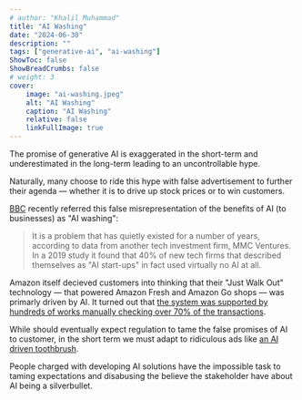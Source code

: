 ```yaml
---
# author: "Khalil Muhammad"
title: "AI Washing"
date: "2024-06-30"
description: ""
tags: ["generative-ai", "ai-washing"]
ShowToc: false
ShowBreadCrumbs: false
# weight: 3
cover:
    image: "ai-washing.jpeg"
    alt: "AI Washing"
    caption: "AI Washing"
    relative: false
    linkFullImage: true
---
```


The promise of generative AI is exaggerated in the short-term and underestimated in the long-term leading to an uncontrollable hype.

Naturally, many choose to ride this hype with false advertisement to further their agenda — whether it is to drive up stock prices or to win customers. 

[BBC](https://www.bbc.com/news/articles/c9xx8122893o) recently referred this false misrepresentation of the benefits of AI (to businesses) as "AI washing":

> It is a problem that has quietly existed for a number of years, according to data from another tech investment firm, MMC Ventures. In a 2019 study it found that 40% of new tech firms that described themselves as "AI start-ups" in fact used virtually no AI at all.

Amazon itself decieved customers into thinking that their "Just Walk Out" technology — that powered Amazon Fresh and Amazon Go shops — was primarly driven by AI. It turned out that [the system was supported by hundreds of works manually checking over 70% of the transactions](https://www.theverge.com/2024/4/17/24133029/amazon-just-walk-out-cashierless-ai-india).

While should eventually expect regulation to tame the false promises of AI to customer, in the short term we must adapt to ridiculous ads like [an AI driven toothbrush](https://www.bbc.com/news/articles/c9xx8122893o).

People charged with developing AI solutions have the impossible task to taming expectations and disabusing the believe the stakeholder have about AI being a silverbullet.